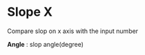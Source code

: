 Slope X
===================
Compare slop on x axis with the input number

**Angle**
: slop angle(degree)
